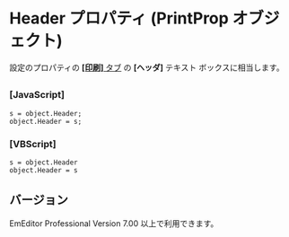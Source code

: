 # Header プロパティ (PrintProp オブジェクト)

設定のプロパティの [**\[印刷\]** タブ](../../dlg/properties/print/index) の
**\[ヘッダ\]** テキスト ボックスに相当します。

## 

### \[JavaScript\]

```
s = object.Header;
object.Header = s;
```

### \[VBScript\]

```
s = object.Header
object.Header = s
```

## バージョン

EmEditor Professional Version 7.00 以上で利用できます。
